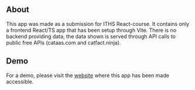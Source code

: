 ## About
This app was made as a submission for ITHS React-course.
It contains only a frontend React/TS app that has been setup through Vite. 
There is no backend providing data, the data shown is served through API calls to public free APIs (cataas.com and catfact.ninja).

## Demo
For a demo, please visit the [website](http://catfacts.flygare.xyz) where this app has been made accessible.
